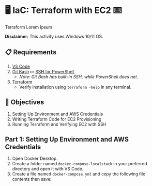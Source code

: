 # 🖥️ IaC: Terraform with EC2 ⌨️

Terraform Lorem Ipsum

**Disclaimer:** This activity uses Windows 10/11 OS.

## 📋 Requirements
1. [VS Code](https://code.visualstudio.com/download)
2. [Git Bash](https://git-scm.com/downloads) or [SSH for PowerShell](https://www.ionos.com/digitalguide/server/configuration/powershell-ssh/)
   - *Note: Git Bash has built-in SSH, while PowerShell does not.*
3. [Terraform](https://developer.hashicorp.com/terraform/tutorials/aws-get-started/install-cli)
   - Verify installation using `terraform -help` in any terminal.
   
## 🎯 Objectives
1. Setting Up Environment and AWS Credentials
2. Writing Terraform Code for EC2 Provisioning
3. Running Terraform and Verifying EC2 with SSH

## Part 1: Setting Up Environment and AWS Credentials
1. Open Docker Desktop.
2. Create a folder named `docker-compose-localstack` in your preferred directory and open it with VS Code.
3. Create a file named `docker-compose.yml` and copy the following file contents then save:
